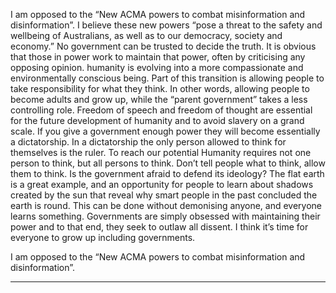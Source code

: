 I am opposed to the “New ACMA powers to combat misinformation and disinformation”. I believe
these new powers “pose a threat to the safety and wellbeing of Australians, as well as to our
democracy, society and economy.” No government can be trusted to decide the truth. It is obvious
that those in power work to maintain that power, often by criticising any opposing opinion. humanity
is evolving into a more compassionate and environmentally conscious being. Part of this transition is
allowing people to take responsibility for what they think. In other words, allowing people to become
adults and grow up, while the “parent government” takes a less controlling role. Freedom of speech
and freedom of thought are essential for the future development of humanity and to avoid slavery
on a grand scale. If you give a government enough power they will become essentially a dictatorship.
In a dictatorship the only person allowed to think for themselves is the ruler. To reach our potential
Humanity requires not one person to think, but all persons to think. Don’t tell people what to think,
allow them to think. Is the government afraid to defend its ideology? The flat earth is a great
example, and an opportunity for people to learn about shadows created by the sun that reveal why
smart people in the past concluded the earth is round. This can be done without demonising anyone,
and everyone learns something. Governments are simply obsessed with maintaining their power and
to that end, they seek to outlaw all dissent. I think it’s time for everyone to grow up including
governments.

I am opposed to the “New ACMA powers to combat misinformation and disinformation”.


-----

